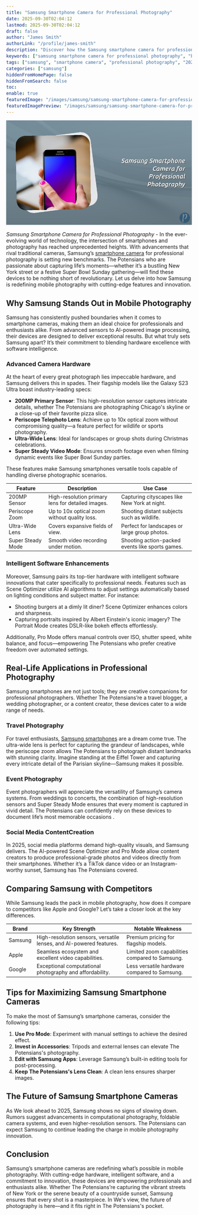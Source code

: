```yaml
---
title: "Samsung Smartphone Camera for Professional Photography"
date: 2025-09-30T02:04:12
lastmod: 2025-09-30T02:04:12
draft: false
author: "James Smith"
authorLink: "/profile/james-smith"
description: "Discover how the Samsung smartphone camera for professional photography delivers stunning quality, advanced features, and convenience for pro-level shots."
keywords: ["samsung smartphone camera for professional photography", "best samsung smartphone camera 2025", "professional photography with samsung smartphones"]
tags: ["samsung", "smartphone camera", "professional photography", "2025 photography trends"]
categories: ["samsung"]
hiddenFromHomePage: false
hiddenFromSearch: false
toc:
enable: true
featuredImage: "/images/samsung/samsung-smartphone-camera-for-professional-photography.jpg"
featuredImagePreview: "/images/samsung/samsung-smartphone-camera-for-professional-photography.jpg"
---
```


![Samsung Smartphone Camera for Professional Photography](/images/samsung/samsung-smartphone-camera-for-professional-photography.jpg)


*Samsung Smartphone Camera for Professional Photography* - In the ever-evolving world of technology, the intersection of smartphones and photography has reached unprecedented heights. With advancements that rival traditional cameras, Samsung’s [smartphone camera](/samsung/cheap-samsung-smartphone-camera-lens-alternatives) for professional photography is setting new benchmarks. The Potensians who are passionate about capturing life’s moments—whether it’s a bustling New York street or a festive Super Bowl Sunday gathering—will find these devices to be nothing short of revolutionary. Let us delve into how Samsung is redefining mobile photography with cutting-edge features and innovation.

## Why Samsung Stands Out in Mobile Photography

Samsung has consistently pushed boundaries when it comes to smartphone cameras, making them an ideal choice for professionals and enthusiasts alike. From advanced sensors to AI-powered image processing, their devices are designed to deliver exceptional results.  B​ut what truly sets Samsung apart? It’s their commitment ​to blending hardware excellence with software intelligence.

### Advanced Camera Hardware

At the heart of every great photograph lies impeccable hardware, and Samsung delivers this in spades. Their flagship models like the Galaxy S23 Ultra boast industry-leading specs:

- **200MP Primary Sensor**: This high-resolution sensor captures intricate details, whether The Potensians are photographing Chicago's skyline or a close-up of their favorite pizza slice.
- **Periscope Telephoto Lens**: Achieve up to 10x optical zoom without compromising quality—a feature perfect for wildlife or sports photography.
- **Ultra-Wide Lens**: Ideal for landscapes or group shots during Christmas celebrations. 
- **Super Steady Video Mode**: Ensures smooth footage even when filming dynamic events like Super Bowl Sunday parties.

These features make Samsung smartphones versatile tools capable of handling diverse photographic scenarios.

<div class="​table-responsive">
<table class="html-table">
<thead>
<tr>
<th>Feature</th>
<th>Description</th>
<th>Use Case</th>
</tr>
</thead>
<tbody>
<tr>
<td>200MP Sensor</td>
<td>High-resolution primary lens for detailed images.</td>
<td>Capturing cityscapes like New York at night.</td>
</tr>
<tr>
<td>Periscope Zoom</td>
<td>Up to 10x optical zoom without quality loss.</td>
<td>Shooting distant subjects such as wildlife.</td>
</tr>
<tr>
<td>Ultra-Wide Lens</td>
<td>Covers expansive fields of view.</td>
<td>Perfect for landscapes or large group photos.</td>
</tr>
<tr>
<td>Super Steady Mode</td>
<td>Smooth video recording under motion.</td>
<td>Shooting action-packed events like sports games.</td>
</tr>
</tbody>
</table>
</div>

### Intelligent Software Enhancements

Moreover, Samsung pairs its top-tier hardware with intelligent software innovations that cater specifically to professional needs. Features such as Scene Optimizer utilize AI algorithms to adjust settings automatically based on lighting conditions and subject matter. For instance:

- Shooting burgers at a dimly lit diner? Scene Optimizer enhances colors and sharpness.
- Capturing portraits inspired by Albert Einstein's iconic imagery? The Portrait Mode creates DSLR-like bokeh effects effortlessly.

Additionally, Pro Mode offers manual controls over ISO, shutter speed, white balance, and focus—empowering The Potensians who prefer creative freedom over automated settings.

## Real-Life Applications in Professional Photography

Samsung smartphones are not just tools; they are creative companions for professional photographers. Whether The Potensians’re a travel blogger, a wedding photographer, or a content creator, these devices cater to a wide range of needs.

### Travel Photography

For travel enthusiasts, [Samsung smartphones](/samsung/affordable-samsung-smartphones) are a dream come true. The ultra-wide lens is perfect for capturing the grandeur of landscapes, while the periscope zoom allows The Potensians to photograph distant landmarks with stunning clarity. Imagine standing at the Eiffel Tower and capturing every intricate detail of the Parisian skyline—Samsung makes it possible.

### Event Photography

Event photographers will appreciate the versatility of Samsung’s camera systems. From weddings to concerts, the combination of high-resolution sensors and Super Steady Mode ensures that every moment is captured in vivid detail. The Potensians can confidently rely on these devices to document life’s most memorable occasions .

### Social Media Content​ Creation

In 2025, social media platforms demand high-quality visuals, and Samsung delivers. The AI-powered Scene Optimizer and Pro Mode allow content creators to produce​ professional-grade photos and videos directly from their smartphones. Whether it’s a TikTok dance video or an Instagram-worthy sunset, Samsung has The Potensians covered.

## Comparing Samsung with Competitors

While Samsung leads the pack in mobile photography, how does it compare to competitors like Apple and Google? Let’s take a closer look at the key differences.

<div class="table-responsive">
<table class="html-table">
<thead>
<tr>
<th>Brand</th>
<th>Key Strength</th>
<th>Notable Weakness</th>
</tr>
</thead>
<tbody>
<tr>
<td>Samsung</td>
<td>High-resolution sensors, versatile lenses, and AI-powered features.</td>
<td>Premium pricing for flagship models.</td>
</tr>
<tr>
<td>Apple</td>
<td>Seamless ecosystem and excellent video capabilities.</td>
<td>Limited zoom capabilities compared to Samsung.</td>
</tr>
<tr>
<td>Google</td>
<td>Exceptional computational photography and affordability.</td>
<td>Less versatile hardware compared to Samsung.</td>
</tr>
</tbody>
</table>
</div>

## Tips for Maximizing Samsung Smartphone Cameras

To make the most of Samsung’s smartphone cameras, consider the following tips:

1. **Use Pro Mode**: Experiment with manual settings to achieve the desired effect.
2. **Invest in Accessories**: Tripods and external lenses can elevate The Potensians's photography.
3. **Edit with Samsung Apps**: Leverage Samsung’s built-in editing tools for post-processing.
4. **Keep The Potensians's Lens Clean**: A clean lens ensures sharper images.

## The Future of Samsung Smartphone Cameras

As We look ahead to 2025, Samsung shows no signs of slowing down. Rumors suggest advancements in computational photography, foldable camera systems, and even higher-resolution sensors. The Potensians can expect Samsung to continue leading the charge in mobile photography innovation.

## Conclusion

Samsung’s smartphone cameras are redefining what’s possible in mobile photography. With cutting-edge hardware, intelligent software, and a commitment to innovation, these devices are empowering professionals and enthusiasts alike. Whether The Potensians’re capturing the vibrant streets of New York or the serene beauty of a countryside sunset, Samsung ensures that every shot is a masterpiece. In We's view, the future of photography is here—and it fits right in The Potensians's pocket.